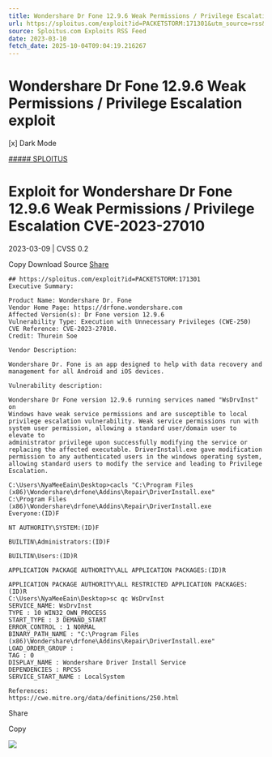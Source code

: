 ```yaml
---
title: Wondershare Dr Fone 12.9.6 Weak Permissions / Privilege Escalation exploit
url: https://sploitus.com/exploit?id=PACKETSTORM:171301&utm_source=rss&utm_medium=rss
source: Sploitus.com Exploits RSS Feed
date: 2023-03-10
fetch_date: 2025-10-04T09:04:19.216267
---
```


# Wondershare Dr Fone 12.9.6 Weak Permissions / Privilege Escalation exploit

[x]
Dark Mode

[##### SPLOITUS](/)

# Exploit for Wondershare Dr Fone 12.9.6 Weak Permissions / Privilege Escalation CVE-2023-27010

2023-03-09 | CVSS 0.2

Copy
Download
Source
[Share](#share-url)

```
## https://sploitus.com/exploit?id=PACKETSTORM:171301
Executive Summary:

Product Name: Wondershare Dr. Fone
Vendor Home Page: https://drfone.wondershare.com
Affected Version(s): Dr Fone version 12.9.6
Vulnerability Type: Execution with Unnecessary Privileges (CWE-250)
CVE Reference: CVE-2023-27010.
Credit: Thurein Soe

Vendor Description:

Wondershare Dr. Fone is an app designed to help with data recovery and
management for all Android and iOS devices.

Vulnerability description:

Wondershare Dr Fone version 12.9.6 running services named "WsDrvInst" on
Windows have weak service permissions and are susceptible to local
privilege escalation vulnerability. Weak service permissions run with
system user permission, allowing a standard user/domain user to elevate to
administrator privilege upon successfully modifying the service or
replacing the affected executable. DriverInstall.exe gave modification
permission to any authenticated users in the windows operating system,
allowing standard users to modify the service and leading to Privilege
Escalation.

C:\Users\NyaMeeEain\Desktop>cacls "C:\Program Files
(x86)\Wondershare\drfone\Addins\Repair\DriverInstall.exe"
C:\Program Files (x86)\Wondershare\drfone\Addins\Repair\DriverInstall.exe
Everyone:(ID)F

NT AUTHORITY\SYSTEM:(ID)F

BUILTIN\Administrators:(ID)F

BUILTIN\Users:(ID)R

APPLICATION PACKAGE AUTHORITY\ALL APPLICATION PACKAGES:(ID)R

APPLICATION PACKAGE AUTHORITY\ALL RESTRICTED APPLICATION PACKAGES:(ID)R
C:\Users\NyaMeeEain\Desktop>sc qc WsDrvInst
SERVICE_NAME: WsDrvInst
TYPE : 10 WIN32_OWN_PROCESS
START_TYPE : 3 DEMAND_START
ERROR_CONTROL : 1 NORMAL
BINARY_PATH_NAME : "C:\Program Files
(x86)\Wondershare\drfone\Addins\Repair\DriverInstall.exe"
LOAD_ORDER_GROUP :
TAG : 0
DISPLAY_NAME : Wondershare Driver Install Service
DEPENDENCIES : RPCSS
SERVICE_START_NAME : LocalSystem

References:
https://cwe.mitre.org/data/definitions/250.html
```

Share

Copy

![](https://mc.yandex.ru/watch/54912310)